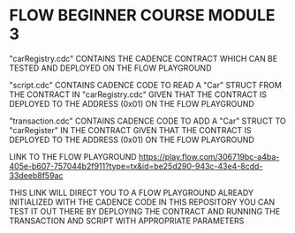 # FLOW BEGINNER COURSE MODULE 3

"carRegistry.cdc" CONTAINS THE CADENCE CONTRACT WHICH CAN BE TESTED AND DEPLOYED ON THE FLOW PLAYGROUND

"script.cdc" CONTAINS CADENCE CODE TO READ A "Car" STRUCT FROM THE CONTRACT IN "carRegistry.cdc" GIVEN THAT THE CONTRACT IS DEPLOYED TO THE ADDRESS (0x01) ON THE FLOW PLAYGROUND

"transaction.cdc" CONTAINS CADENCE CODE TO ADD A "Car" STRUCT TO "carRegister" IN THE CONTRACT GIVEN THAT THE CONTRACT IS DEPLOYED TO THE ADDRESS (0x01) ON THE FLOW PLAYGROUND

LINK TO THE FLOW PLAYGROUND https://play.flow.com/306719bc-a4ba-405e-b607-757044b2f911?type=tx&id=be25d290-943c-43e4-8cdd-33deeb8f59ac

THIS LINK WILL DIRECT YOU TO A FLOW PLAYGROUND ALREADY INITIALIZED WITH THE CADENCE CODE IN THIS REPOSITORY YOU CAN TEST IT OUT THERE BY DEPLOYING THE CONTRACT AND RUNNING THE TRANSACTION AND SCRIPT WITH APPROPRIATE PARAMETERS

